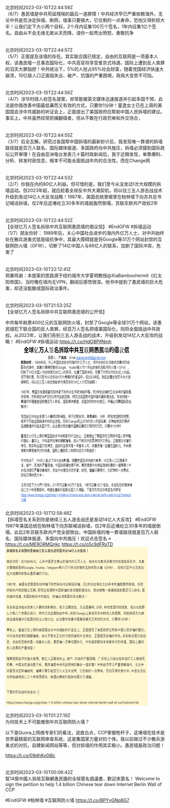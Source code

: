 北京时间2023-03-10T22:44:59Z<br>（6/7）愚民墙是中共苟延残喘的最后一道屏障！中共经济早已严重依赖海外，无论中共是否决定拆墙、断网，墙事只要搞大，它仅剩的一点寿命，恐怕又得折损大半！让我们定下大小两个目标，2个月内征集100万个签名，1年内征集1亿个签名。自由从不会无缘无故从天而降，请你一起秀出愤怒、勇敢抗争<br><br><br>北京时间2023-03-10T22:44:57Z<br>（5/7）正面提及该墙的存在。其实联合国已规定，自由的互联网是一项基本人权，该愚民墙一旦事态国际化，中共高官将享受普京式待遇，国际上遭到反人类罪的滔天大罪指控！中共统治下，5%的人抢占95%社会财富，随着党国经济快速大崩溃，10亿级人口正面临失业、破产、饥饿的严重困境，政局大变势不可挡。<br><br><br>北京时间2023-03-10T22:44:56Z<br>（4/7）涉华时政人权签名提案，却常能被英文媒体迅速报道并引起多国干预，此法是你我改善中国最低廉而又有效的方式，只要你1分钟！童逸女士已在上周的美国国会涉中共威胁的听证会上，正面提出了美国政府应帮助中国人民拆墙的建议。事实上，中共虽然经常抓捕翻墙者，但从不敢在行政罚单和外交场合，<br><br><br>北京时间2023-03-10T22:44:55Z<br>（3/7）后全瓦解。研究过各国帮中国拆墙的最新妙计后，我发现唯一靠谱的拆墙路径就是百万人联名、国际媒体报道、多国政府向中共施压，拆墙必须摆到国际政坛公开审理！在自由亚洲电台发表几十篇时政新闻后，我于近期发现，单靠爆料、分析、转发时政信息，根本不可能全面挑战中共的合法性。而在Change网<br><br><br>北京时间2023-03-10T22:44:53Z<br>（2/7）你我在内的80亿人利益。但可惜的是，我们至今从没发动1次大规模的拆墙运动。但2023年起，就应趁着全球反中共大潮契机，将以往三五人游击战战术升级到发动14亿人大反攻战略！1987年，美国总统里根曾在柏林墙下向苏共总书记喊话拆墙，仅2年后这堵屹立30多年的墙就轰然倒塌，苏联东欧共产政权2年<br><br><br>北京时间2023-03-10T22:44:52Z<br>【全球亿万人签名拆除中共互联网愚民墙的倡议信】
#EndGFW #拆墙运动
（1/7）朋友你好： 1989年后，关心中国社会进步的海内外亿万人士，对中共始终处在散兵游勇式低层级抗争中，其最大障碍就是将Google等31万个网站封禁的互联网防火墙（GFW），切断了14亿中国人与66亿人的联系，加剧了国际冲突，危害了<br><br><br>北京时间2023-03-10T22:12:41Z<br>郑重鸣谢：本提案的思路源于纽约城市大学夏明教授@XiaBamboohermit《红太阳帝国》，当时俺在墙内无VPN，翻阅后感悟很深。他书中提到了愚民墙的巨大危害，却还没能酿成国际政治事件。<br><br><br>北京时间2023-03-10T21:53:25Z<br>【全球亿万人签名拆除中共互联网愚民墙的公开信】

中共每年耗费400亿元的互联网防火墙，封禁了Google等全球31万个网站，该愚民墙犯下联合国的反人类罪，经百万人签名把墙事国际化，则将全面挑战中共政权。从2023年，让我们告别三五人游击战的战术，升级到发动14亿人大反攻的战略！
#EndGFW #拆墙运动 https://t.co/HdO8PjfNmh<br><img src='/temp/image/2023/w-Month-3/1634190727675772929_0.jpg' width='450' height='500'><br><br>北京时间2023-03-10T12:58:48Z<br>【拆墙签名关系到你是继续三五人游击战还是发动14亿人大反攻】
#EndGFW
1987年美国总统在柏林墙下向苏联喊话拆墙，仅2年后这堵屹立30多年的墙就倒塌，此后2年苏联东欧共产党全部倒台。中国拆墙的唯一靠谱路径就是百万人联名、国际媒体报道、多国向中共施压！欢迎点击签名→
https://t.co/ME9ORMQnkc https://t.co/o5c9dFRxTD<br><img src='/temp/image/2023/w-Month-3/1634056186994753536_0.jpg' width='450' height='500'><br><br>北京时间2023-03-10T01:27:19Z<br>为何技术上不可能推倒中共互联网防火墙？

以下是Quora上网络专家们的看法，说直白点，CCP掌握枪杆子，这堵墙在技术是世界最精密的互联网审查系统，这是集国家力量对抗个体。我以前做过不少散兵游勇式的对抗，自建新闻网站等等，但对拆墙的作用其实极小。愚民墙是政治问题！

https://t.co/09dhKv0iBc<br><br><br>北京时间2023-03-10T00:06:42Z<br>幫14億中國人拆除互聯網愚民牆的全球簽名倡議書，歡迎來簽名！
Welcome to sign the petition to help 1.4 billion Chinese tear down Internet Berlin Wall of CCP

#EndGFW  #柏林墙 #互联网防火墙
https://t.co/BPYyGNq8G7<br><br><br>